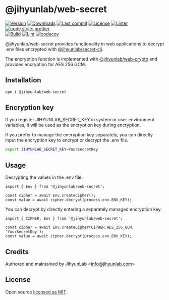 # @jihyunlab/web-secret

[![Version](https://img.shields.io/npm/v/@jihyunlab/web-secret.svg?style=flat-square)](https://www.npmjs.com/package/@jihyunlab/web-secret?activeTab=versions) [![Downloads](https://img.shields.io/npm/dt/@jihyunlab/web-secret.svg?style=flat-square)](https://www.npmjs.com/org/jihyunlab) [![Last commit](https://img.shields.io/github/last-commit/jihyunlab/web-secret.svg?style=flat-square)](https://github.com/jihyunlab/web-secret/graphs/commit-activity) [![License](https://img.shields.io/github/license/jihyunlab/web-secret.svg?style=flat-square)](https://github.com/jihyunlab/web-secret/blob/master/LICENSE) [![Linter](https://img.shields.io/badge/linter-eslint-blue?style=flat-square)](https://eslint.org) [![code style: prettier](https://img.shields.io/badge/code_style-prettier-ff69b4.svg?style=flat-square)](https://github.com/prettier/prettier)\
[![Build](https://github.com/jihyunlab/web-secret/actions/workflows/build.yml/badge.svg)](https://github.com/jihyunlab/web-secret/actions/workflows/build.yml) [![Lint](https://github.com/jihyunlab/web-secret/actions/workflows/lint.yml/badge.svg)](https://github.com/jihyunlab/web-secret/actions/workflows/lint.yml) [![codecov](https://codecov.io/gh/jihyunlab/web-secret/graph/badge.svg?token=K2536J64LQ)](https://codecov.io/gh/jihyunlab/web-secret)

@jihyunlab/web-secret provides functionality in web applications to decrypt .env files encrypted with [@jihyunlab/secret-cli](https://www.npmjs.com/package/@jihyunlab/secret-cli).

The encryption function is implemented with [@jihyunlab/web-crypto](https://www.npmjs.com/package/@jihyunlab/web-crypto) and provides encryption for AES 256 GCM.

## Installation

```bash
npm i @jihyunlab/web-secret
```

## Encryption key

If you register JIHYUNLAB_SECRET_KEY in system or user environment variables, it will be used as the encryption key during encryption.

If you prefer to manage the encryption key separately, you can directly input the encryption key to encrypt or decrypt the .env file.

```bash
export JIHYUNLAB_SECRET_KEY=YourSecretKey
```

## Usage

Decrypting the values in the .env file.

```
import { Env } from '@jihyunlab/web-secret';

const cipher = await Env.createCipher();
const value = await cipher.decrypt(process.env.ENV_KEY);
```

You can decrypt by directly entering a separately managed encryption key.

```
import { CIPHER, Env } from '@jihyunlab/web-secret';

const cipher = await Env.createCipher(CIPHER.AES_256_GCM, 'YourSecretKey');
const value = await cipher.decrypt(process.env.ENV_KEY);
```

## Credits

Authored and maintained by JihyunLab <<info@jihyunlab.com>>

## License

Open source [licensed as MIT](https://github.com/jihyunlab/web-secret/blob/master/LICENSE).
